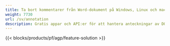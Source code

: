 ```yaml
---
title: Ta bort kommentarer från Word-dokument på Windows, Linux och macOS 
weight: 7730
url: /sv/annotation
description: Gratis appar och API:er för att hantera anteckningar av DOC-, DOCX-, DOCM-, DOTM-, RTF-, DOT- och ODT-filer
---
```


{{< blocks/products/pf/agp/feature-solution >}} 

